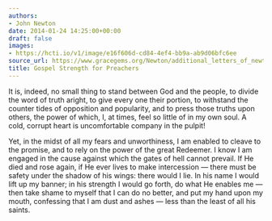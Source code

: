```yaml
---
authors:
- John Newton
date: 2014-01-24 14:25:00+00:00
draft: false
images:
- https://hcti.io/v1/image/e16f606d-cd84-4ef4-bb9a-ab9d06bfc6ee
source_url: https://www.gracegems.org/Newton/additional_letters_of_newton.htm
title: Gospel Strength for Preachers
---
```


It is, indeed, no small thing to stand between God and the people, to divide the word of truth aright, to give every one their portion, to withstand the counter tides of opposition and popularity, and to press those truths upon others, the power of which, I, at times, feel so little of in my own soul. A cold, corrupt heart is uncomfortable company in the pulpit!

Yet, in the midst of all my fears and unworthiness, I am enabled to cleave to the promise, and to rely on the power of the great Redeemer. I know I am engaged in the cause against which the gates of hell cannot prevail. If He died and rose again, if He ever lives to make intercession — there must be safety under the shadow of his wings: there would I lie. In his name I would lift up my banner; in his strength I would go forth, do what He enables me — then take shame to myself that I can do no better, and put my hand upon my mouth, confessing that I am dust and ashes — less than the least of all his saints.